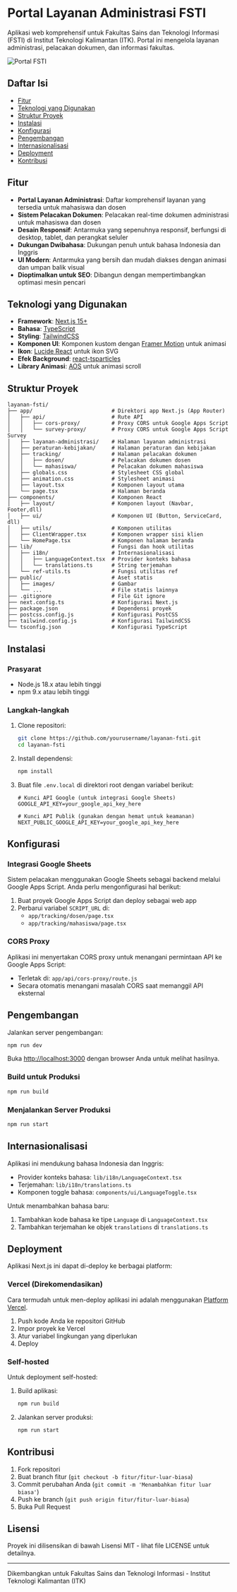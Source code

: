 # Portal Layanan Administrasi FSTI

Aplikasi web komprehensif untuk Fakultas Sains dan Teknologi Informasi (FSTI) di Institut Teknologi Kalimantan (ITK). Portal ini mengelola layanan administrasi, pelacakan dokumen, dan informasi fakultas.

![Portal FSTI](https://github.com/yourusername/layanan-fsti/raw/main/public/images/logofsti.png)

## Daftar Isi

- [Fitur](#fitur)
- [Teknologi yang Digunakan](#teknologi-yang-digunakan)
- [Struktur Proyek](#struktur-proyek)
- [Instalasi](#instalasi)
- [Konfigurasi](#konfigurasi)
- [Pengembangan](#pengembangan)
- [Internasionalisasi](#internasionalisasi)
- [Deployment](#deployment)
- [Kontribusi](#kontribusi)

## Fitur

- **Portal Layanan Administrasi**: Daftar komprehensif layanan yang tersedia untuk mahasiswa dan dosen
- **Sistem Pelacakan Dokumen**: Pelacakan real-time dokumen administrasi untuk mahasiswa dan dosen
- **Desain Responsif**: Antarmuka yang sepenuhnya responsif, berfungsi di desktop, tablet, dan perangkat seluler
- **Dukungan Dwibahasa**: Dukungan penuh untuk bahasa Indonesia dan Inggris
- **UI Modern**: Antarmuka yang bersih dan mudah diakses dengan animasi dan umpan balik visual
- **Dioptimalkan untuk SEO**: Dibangun dengan mempertimbangkan optimasi mesin pencari

## Teknologi yang Digunakan

- **Framework**: [Next.js 15+](https://nextjs.org/)
- **Bahasa**: [TypeScript](https://www.typescriptlang.org/)
- **Styling**: [TailwindCSS](https://tailwindcss.com/)
- **Komponen UI**: Komponen kustom dengan [Framer Motion](https://www.framer.com/motion/) untuk animasi
- **Ikon**: [Lucide React](https://lucide.dev/docs/lucide-react) untuk ikon SVG
- **Efek Background**: [react-tsparticles](https://github.com/matteobruni/tsparticles)
- **Library Animasi**: [AOS](https://michalsnik.github.io/aos/) untuk animasi scroll

## Struktur Proyek

```
layanan-fsti/
├── app/                         # Direktori app Next.js (App Router)
│   ├── api/                     # Rute API
│   │   ├── cors-proxy/          # Proxy CORS untuk Google Apps Script
│   │   └── survey-proxy/        # Proxy CORS untuk Google Apps Script Survey
│   ├── layanan-administrasi/    # Halaman layanan administrasi
│   ├── peraturan-kebijakan/     # Halaman peraturan dan kebijakan
│   ├── tracking/                # Halaman pelacakan dokumen
│   │   ├── dosen/               # Pelacakan dokumen dosen
│   │   └── mahasiswa/           # Pelacakan dokumen mahasiswa
│   ├── globals.css              # Stylesheet CSS global
│   ├── animation.css            # Stylesheet animasi
│   ├── layout.tsx               # Komponen layout utama
│   └── page.tsx                 # Halaman beranda
├── components/                  # Komponen React
│   ├── layout/                  # Komponen layout (Navbar, Footer,dll)
│   ├── ui/                      # Komponen UI (Button, ServiceCard, dll)
│   ├── utils/                   # Komponen utilitas
│   ├── ClientWrapper.tsx        # Komponen wrapper sisi klien
│   └── HomePage.tsx             # Komponen halaman beranda
├── lib/                         # Fungsi dan hook utilitas
│   ├── i18n/                    # Internasionalisasi
│   │   ├── LanguageContext.tsx  # Provider konteks bahasa
│   │   └── translations.ts      # String terjemahan
│   └── ref-utils.ts             # Fungsi utilitas ref
├── public/                      # Aset statis
│   ├── images/                  # Gambar
│   └── ...                      # File statis lainnya
├── .gitignore                   # File Git ignore
├── next.config.ts               # Konfigurasi Next.js
├── package.json                 # Dependensi proyek
├── postcss.config.js            # Konfigurasi PostCSS
├── tailwind.config.js           # Konfigurasi TailwindCSS
└── tsconfig.json                # Konfigurasi TypeScript
```

## Instalasi

### Prasyarat

- Node.js 18.x atau lebih tinggi
- npm 9.x atau lebih tinggi

### Langkah-langkah

1. Clone repositori:
   ```bash
   git clone https://github.com/yourusername/layanan-fsti.git
   cd layanan-fsti
   ```

2. Install dependensi:
   ```bash
   npm install
   ```

3. Buat file `.env.local` di direktori root dengan variabel berikut:
   ```
   # Kunci API Google (untuk integrasi Google Sheets)
   GOOGLE_API_KEY=your_google_api_key_here
   
   # Kunci API Publik (gunakan dengan hemat untuk keamanan)
   NEXT_PUBLIC_GOOGLE_API_KEY=your_google_api_key_here
   ```

## Konfigurasi

### Integrasi Google Sheets

Sistem pelacakan menggunakan Google Sheets sebagai backend melalui Google Apps Script. Anda perlu mengonfigurasi hal berikut:

1. Buat proyek Google Apps Script dan deploy sebagai web app
2. Perbarui variabel `SCRIPT_URL` di:
   - `app/tracking/dosen/page.tsx`
   - `app/tracking/mahasiswa/page.tsx`

### CORS Proxy

Aplikasi ini menyertakan CORS proxy untuk menangani permintaan API ke Google Apps Script:

- Terletak di: `app/api/cors-proxy/route.js`
- Secara otomatis menangani masalah CORS saat memanggil API eksternal

## Pengembangan

Jalankan server pengembangan:

```bash
npm run dev
```

Buka [http://localhost:3000](http://localhost:3000) dengan browser Anda untuk melihat hasilnya.

### Build untuk Produksi

```bash
npm run build
```

### Menjalankan Server Produksi

```bash
npm run start
```

## Internasionalisasi

Aplikasi ini mendukung bahasa Indonesia dan Inggris:

- Provider konteks bahasa: `lib/i18n/LanguageContext.tsx`
- Terjemahan: `lib/i18n/translations.ts`
- Komponen toggle bahasa: `components/ui/LanguageToggle.tsx`

Untuk menambahkan bahasa baru:

1. Tambahkan kode bahasa ke tipe `Language` di `LanguageContext.tsx`
2. Tambahkan terjemahan ke objek `translations` di `translations.ts`

## Deployment

Aplikasi Next.js ini dapat di-deploy ke berbagai platform:

### Vercel (Direkomendasikan)

Cara termudah untuk men-deploy aplikasi ini adalah menggunakan [Platform Vercel](https://vercel.com/new).

1. Push kode Anda ke repositori GitHub
2. Impor proyek ke Vercel
3. Atur variabel lingkungan yang diperlukan
4. Deploy

### Self-hosted

Untuk deployment self-hosted:

1. Build aplikasi:
   ```bash
   npm run build
   ```

2. Jalankan server produksi:
   ```bash
   npm run start
   ```

## Kontribusi

1. Fork repositori
2. Buat branch fitur (`git checkout -b fitur/fitur-luar-biasa`)
3. Commit perubahan Anda (`git commit -m 'Menambahkan fitur luar biasa'`)
4. Push ke branch (`git push origin fitur/fitur-luar-biasa`)
5. Buka Pull Request

## Lisensi

Proyek ini dilisensikan di bawah Lisensi MIT - lihat file LICENSE untuk detailnya.

---

Dikembangkan untuk Fakultas Sains dan Teknologi Informasi - Institut Teknologi Kalimantan (ITK)